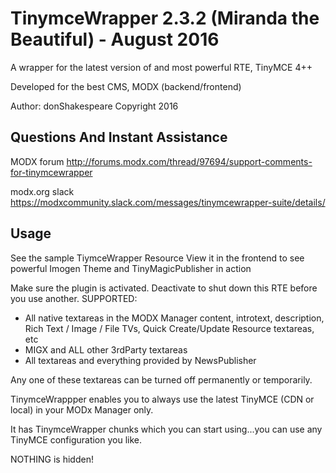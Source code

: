 # TinymceWrapper 2.3.2 (Miranda the Beautiful) - August 2016
A wrapper for the latest version of and most powerful RTE, TinyMCE 4++

Developed for the best CMS, MODX (backend/frontend)

Author: donShakespeare 
Copyright 2016

## Questions And Instant Assistance
MODX forum http://forums.modx.com/thread/97694/support-comments-for-tinymcewrapper

modx.org slack https://modxcommunity.slack.com/messages/tinymcewrapper-suite/details/

## Usage
See the sample TiymceWrapper Resource
View it in the frontend to see powerful Imogen Theme and TinyMagicPublisher in action

Make sure the plugin is activated.
Deactivate to shut down this RTE before you use another.
SUPPORTED: 
 + All native textareas in the MODX Manager content, introtext, description, Rich Text / Image / File TVs, Quick Create/Update Resource textareas, etc
 + MIGX and ALL other 3rdParty textareas
 + All textareas and everything provided by NewsPublisher

Any one of these textareas can be turned off permanently or temporarily.


TinymceWrappper enables you to always use the latest TinyMCE (CDN or local) in your MODx Manager only.

It has TinymceWrapper chunks which you can start using...you can use any TinyMCE configuration you like.

NOTHING is hidden!